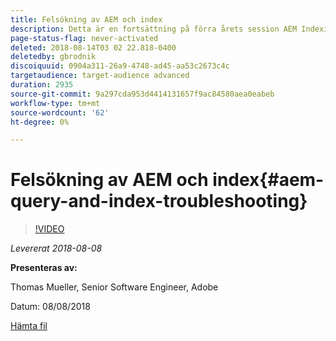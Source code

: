 ```yaml
---
title: Felsökning av AEM och index
description: Detta är en fortsättning på förra årets session AEM Indexing och JCR Query. Det täcker samma ämnen, men med helt nytt innehåll och överlappar inte alls den äldre presentationen. Nya funktioner i AEM 6.4 ingår också.
page-status-flag: never-activated
deleted: 2018-08-14T03 02 22.818-0400
deletedby: gbrodnik
discoiquuid: 0904a311-26a9-4748-ad45-aa53c2673c4c
targetaudience: target-audience advanced
duration: 2935
source-git-commit: 9a297cda953d4414131657f9ac84580aea0eabeb
workflow-type: tm+mt
source-wordcount: '62'
ht-degree: 0%

---
```



# Felsökning av AEM och index{#aem-query-and-index-troubleshooting}

>[!VIDEO](https://video.tv.adobe.com/v/23270/?quality=9)

*Levererat 2018-08-08*

**Presenteras av:**

Thomas Mueller, Senior Software Engineer, Adobe

Datum: 08/08/2018

[Hämta fil](assets/20180808-gems-adobe+cloud+platform-experience+system+of+record-1.pdf)

<!--
[Get back to the Overview](https://helpx.adobe.com/experience-manager/kt/eseminars/gems/aem-index.html)
-->
